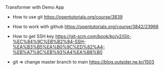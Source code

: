 Transformer with Demo App


- How to use git
https://opentutorials.org/course/3839

- How to work with github
https://opentutorials.org/course/3842/23966

- How to get SSH key
https://git-scm.com/book/ko/v2/Git-%EC%84%9C%EB%B2%84-SSH-%EA%B3%B5%EA%B0%9C%ED%82%A4-%EB%A7%8C%EB%93%A4%EA%B8%B0

- git => change master branch to main
https://blog.outsider.ne.kr/1503
